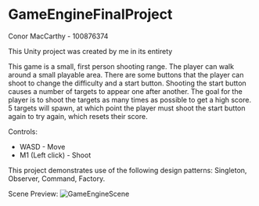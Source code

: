 # GameEngineFinalProject
 
Conor MacCarthy - 100876374

This Unity project was created by me in its entirety

This game is a small, first person shooting range. The player can walk around a small playable area. There are some buttons that the player can shoot to change the difficulty and a start button. Shooting the start button causes a number of targets to appear one after another. The goal for the player is to shoot the targets as many times as possible to get a high score. 5 targets will spawn, at which point the player must shoot the start button again to try again, which resets their score.

Controls:
- WASD - Move
- M1 (Left click) - Shoot

This project demonstrates use of the following design patterns: Singleton, Observer, Command, Factory.

Scene Preview:
![GameEngineScene](https://github.com/user-attachments/assets/d211063e-6ee5-4112-805c-69e8e552d6da)

